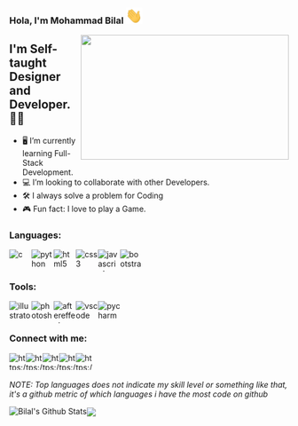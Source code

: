 ### Hola, I'm Mohammad Bilal <img src="https://raw.githubusercontent.com/ABSphreak/ABSphreak/master/gifs/Hi.gif" width="30px"></h2>
<img align="right" src="https://www.mygo.ge/uploads/blog/1584023795.jpg" height='225' width='375'/>

## I'm Self-taught Designer and Developer. 👨‍💻

<!--
**immohammedbilal98/immohammedbilal98** is a ✨ _special_ ✨ repository because its `README.md` (this file) appears on your GitHub profile.
-->
-  🖥 I’m currently learning Full-Stack Development.
-  💻 I’m looking to collaborate with other Developers.
-  🛠 I always solve a problem for Coding
-  🎮 Fun fact: I love to play a Game.

### Languages:

<img align="left" src="https://devicons.github.io/devicon/devicon.git/icons/c/c-original.svg" alt="c" width="40" height="40"/>
<img align="left" src="https://devicons.github.io/devicon/devicon.git/icons/python/python-original.svg" alt="python" width="40" height="40"/>
<img align="left" src="https://devicons.github.io/devicon/devicon.git/icons/html5/html5-original-wordmark.svg" alt="html5" width="40" height="40"/> 
<img align="left" src="https://devicons.github.io/devicon/devicon.git/icons/css3/css3-original-wordmark.svg" alt="css3" width="40" height="40"/> 
<img align="left" src="https://devicons.github.io/devicon/devicon.git/icons/javascript/javascript-original.svg" alt="javascript" width="40" height="40"/> 
<img align="left" src="https://devicons.github.io/devicon/devicon.git/icons/bootstrap/bootstrap-plain.svg" alt="bootstrap" width="40" height="40"/>
<br>
<br>

### Tools:

<img align="left" src="https://www.vectorlogo.zone/logos/adobe_illustrator/adobe_illustrator-icon.svg" alt="illustrator" width="40" height="40"/>
<img align="left" src="https://upload.wikimedia.org/wikipedia/commons/thumb/a/af/Adobe_Photoshop_CC_icon.svg/512px-Adobe_Photoshop_CC_icon.svg.png" alt="photoshop" width="40" height="40"/>
<img align="left" src="https://cdn.worldvectorlogo.com/logos/after-effects-cc.svg" alt="aftereffect" width="40" height="40"/>
<img align="left" src="https://cdn.worldvectorlogo.com/logos/visual-studio-code.svg" alt="vscode" width="40" height="40"/>
<img align="left" src="https://upload.wikimedia.org/wikipedia/commons/thumb/a/a1/PyCharm_Logo.svg/512px-PyCharm_Logo.svg.png" alt="pycharm" width="40" height="40"/>

<br>
<br>

### Connect with me:  
<a href="https://codepen.io/https://codepen.io/elysian97" target="blank"><img align="left" src="https://cdn.jsdelivr.net/npm/simple-icons@3.0.1/icons/codepen.svg" alt="https://codepen.io/elysian97" height="30" width="30" /></a>
<a href="https://twitter.com/https://twitter.com/elysian_97" target="blank"><img align="left" src="https://cdn.jsdelivr.net/npm/simple-icons@3.0.1/icons/twitter.svg" alt="https://twitter.com/elysian_97" height="30" width="30" /></a>
<a href="https://linkedin.com/in/https://www.linkedin.com/in/mohammedbilal97/" target="blank"><img align="left" src="https://cdn.jsdelivr.net/npm/simple-icons@3.0.1/icons/linkedin.svg" alt="https://www.linkedin.com/in/mohammedbilal97/" height="30" width="30" /></a>
<a href="https://fb.com/https://www.facebook.com/elysian.97/" target="blank"><img align="left" src="https://cdn.jsdelivr.net/npm/simple-icons@3.0.1/icons/facebook.svg" alt="https://www.facebook.com/elysian.97/" height="30" width="30" /></a>
<a href="https://instagram.com/https://www.instagram.com/elysian.97__/" target="blank"><img align="left" src="https://cdn.jsdelivr.net/npm/simple-icons@3.0.1/icons/instagram.svg" alt="https://www.instagram.com/elysian.97__/" height="30" width="30" /></a>
</p>
<br>
<br>

_NOTE: Top languages does not indicate my skill level or something like that, it's a github metric of which languages i have the most code on github_

<img align="left" alt="Bilal's Github Stats" src="https://github-readme-stats.vercel.app/api?username=immohammedbilal98&show_icons=true&hide_border=true" />
<a href="https://github.com/immohammedbilal98">
  <img align="center" src="https://github-readme-stats.vercel.app/api/top-langs/?username=immohammedbilal98&layout=compact&theme=light" />
</a>
